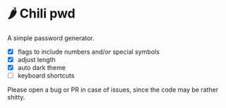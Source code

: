 # 🌶️ Chili pwd

A simple password generator.

- [x] flags to include numbers and/or special symbols
- [x] adjust length
- [x] auto dark theme
- [ ] keyboard shortcuts

Please open a bug or PR in case of issues, since the code may be rather shitty.
